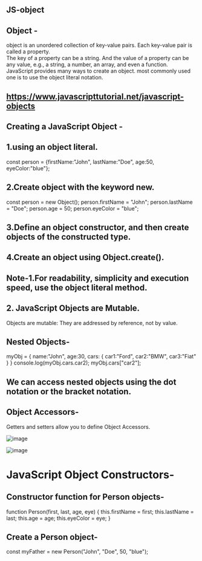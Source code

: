 ## JS-object

## Object -

object is an unordered collection of key-value pairs. Each key-value pair is called a property.<br>
The key of a property can be a string. And the value of a property can be any value, e.g., a string, a number, an array, and even a function.<br>
JavaScript provides  many ways to create an object. most commonly used one is to use the object literal notation.

##  https://www.javascripttutorial.net/javascript-objects

## Creating a JavaScript Object -

## 1.using an object literal.<br>
const person = {firstName:"John", lastName:"Doe", age:50, eyeColor:"blue"};

## 2.Create object with the keyword new.<br>
const person = new Object();
person.firstName = "John";
person.lastName = "Doe";
person.age = 50;
person.eyeColor = "blue";

## 3.Define an object constructor, and then create objects of the constructed type.<br>
## 4.Create an object using Object.create().


## Note-1.For readability, simplicity and execution speed, use the object literal method.
## 2. JavaScript Objects are Mutable.
Objects are mutable: They are addressed by reference, not by value.

## Nested Objects-
myObj = {
  name:"John",
  age:30,
  cars: {
    car1:"Ford",
    car2:"BMW",
    car3:"Fiat"
  }
}
console.log(myObj.cars.car2);
myObj.cars["car2"];

## We can access nested objects using the dot notation or the bracket notation.

## Object Accessors-
Getters and setters allow you to define Object Accessors.

![image](https://user-images.githubusercontent.com/122484692/211986147-c006b941-9e2e-42f8-a500-dcea9eb3f698.png)

![image](https://user-images.githubusercontent.com/122484692/211986202-ef540c77-0d94-4ace-b65a-7a9a76c9307d.png)

# JavaScript Object Constructors-
## Constructor function for Person objects-
function Person(first, last, age, eye) {
  this.firstName = first;
  this.lastName = last;
  this.age = age;
  this.eyeColor = eye;
}

## Create a Person object-
const myFather = new Person("John", "Doe", 50, "blue");


